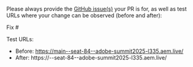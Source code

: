 Please always provide the [GitHub issue(s)](../issues) your PR is for, as well as test URLs where your change can be observed (before and after):

Fix #<gh-issue-id>

Test URLs:
- Before: https://main--seat-84--adobe-summit2025-l335.aem.live/
- After: https://<branch>--seat-84--adobe-summit2025-l335.aem.live/
